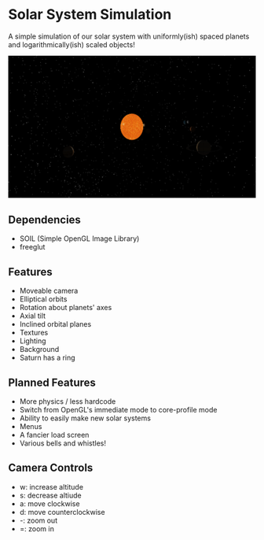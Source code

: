 # Solar System Simulation

A simple simulation of our solar system with uniformly(ish)
spaced planets and logarithmically(ish) scaled objects!

![Just imagine sun and some planets.](images/screenshot.png "Whoa, a tooltip")

## Dependencies
- SOIL (Simple OpenGL Image Library)
- freeglut

## Features
- Moveable camera
- Elliptical orbits
- Rotation about planets' axes
- Axial tilt
- Inclined orbital planes
- Textures
- Lighting
- Background
- Saturn has a ring

## Planned Features
- More physics / less hardcode
- Switch from OpenGL's immediate mode to core-profile mode
- Ability to easily make new solar systems
- Menus
- A fancier load screen
- Various bells and whistles!

## Camera Controls
- w: increase altitude
- s: decrease altiude
- a: move clockwise
- d: move counterclockwise
- -: zoom out
- =: zoom in
